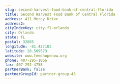 ```yaml
---
slug: second-harvest-food-bank-of-central-florida
title: Second Harvest Food Bank of Central Florida
address: 411 Mercy Drive
address2: 
cityIndexKey: city-fl-orlando
city: Orlando
state: FL
postal: 32805
longitude: -81.427183
latitude: 28.569573
website: www.feedhopenow.org
phone: 407-295-1066
fax: 407-292-4758
partnerBank: false
partnerGroupId: partner-group-43
---
```

